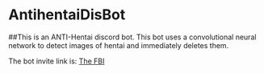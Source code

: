 # AntihentaiDisBot

##This is an ANTI-Hentai discord bot. This bot uses a convolutional neural network to detect images of hentai and immediately deletes them.

The bot invite link is: [The FBI](https://discord.com/api/oauth2/authorize?client_id=872631433276051456&permissions=76800&scope=bot)
